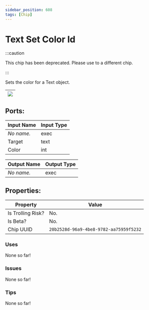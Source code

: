 ```yaml
---
sidebar_position: 608
tags: [Chip]
---
```


# Text Set Color Id
:::caution

This chip has been deprecated. Please use to a different chip.

:::

Sets the color for a Text object.

| ![](https://images-ext-2.discordapp.net/external/MPmIaQzlEPmgGWlgi-WxBBXt0Bjv_zWPkg1y1f_sy3s/https/www.recroomcircuits.com/image/circuit/absolute-value?width=206&height=108) |
|-----|

## Ports:

| Input Name | Input Type |
|-----------|-----------|
| *No name.* | exec |
| Target | text |
| Color | int |

| Output Name | Output Type |
|-----------|-----------|
| *No name.* | exec |

## Properties:

| Property  | Value |
|-------------------|-----------|
| Is Trolling Risk? | No. |
| Is Beta? | No. |
| Chip UUID | `20b2528d-96a9-4be8-9782-aa75959f5232` |

### Uses
None so far!

### Issues
None so far!

### Tips
None so far!
